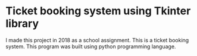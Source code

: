 # Ticket booking system using Tkinter library
I made this project in 2018 as a school assignment. This is a ticket booking system. This program was built using python programming language. 
